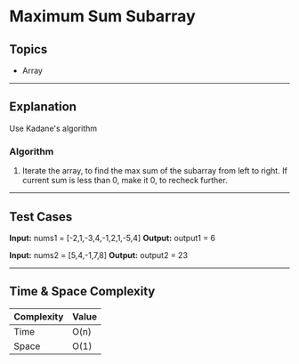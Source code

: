 # Maximum Sum Subarray

## Topics
- Array

---

## Explanation

Use Kadane's algorithm

### Algorithm

1. Iterate the array, to find the max sum of the subarray from left to right. If current sum is less than 0, make it 0, to recheck further.

--- 

## Test Cases

**Input:**
nums1 = [-2,1,-3,4,-1,2,1,-5,4]
**Output:**
output1 = 6

**Input:**
nums2 = [5,4,-1,7,8]
**Output:**
output2 = 23

---

## Time & Space Complexity

| Complexity | Value |
|------------|-------|
| Time       | O(n)  |
| Space      | O(1)  |